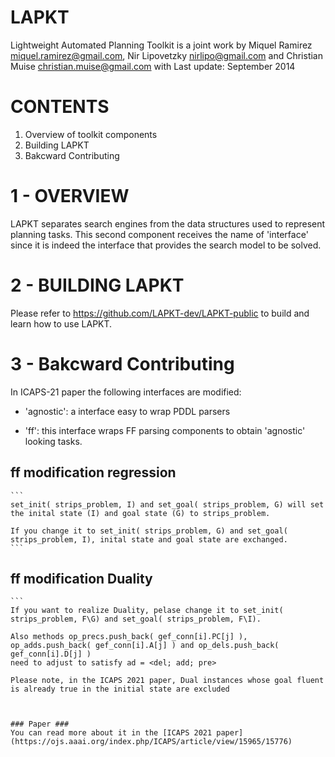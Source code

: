 LAPKT
======

Lightweight Automated Planning Toolkit is a joint work by Miquel Ramirez <miquel.ramirez@gmail.com>, Nir Lipovetzky <nirlipo@gmail.com> and Christian Muise <christian.muise@gmail.com> with Last update: September 2014

CONTENTS
========

1. Overview of toolkit components
2. Building LAPKT
3. Bakcward Contributing

1 - OVERVIEW
===========

LAPKT separates search engines from the data structures used to represent
planning tasks. This second component receives the name of 'interface' since
it is indeed the interface that provides the search model to be solved.

2 - BUILDING LAPKT
==================

Please refer to https://github.com/LAPKT-dev/LAPKT-public to build and learn how to use LAPKT.



3 - Bakcward Contributing
===========


In ICAPS-21 paper the following interfaces are modified:

* 'agnostic': a interface easy to wrap PDDL parsers

* 'ff': this interface wraps FF parsing components to obtain 'agnostic' looking
tasks.


## ff modification regression ##
    ```
    set_init( strips_problem, I) and set_goal( strips_problem, G) will set the inital state (I) and goal state (G) to strips_problem. 

    If you change it to set_init( strips_problem, G) and set_goal( strips_problem, I), inital state and goal state are exchanged.
    ```
    
## ff modification Duality ##
    ```
    If you want to realize Duality, pelase change it to set_init( strips_problem, F\G) and set_goal( strips_problem, F\I). 

    Also methods op_precs.push_back( gef_conn[i].PC[j] ), op_adds.push_back( gef_conn[i].A[j] ) and op_dels.push_back( gef_conn[i].D[j] ) 
    need to adjust to satisfy ad = <del; add; pre>

    Please note, in the ICAPS 2021 paper, Dual instances whose goal fluent is already true in the initial state are excluded
```


### Paper ###
You can read more about it in the [ICAPS 2021 paper](https://ojs.aaai.org/index.php/ICAPS/article/view/15965/15776)
